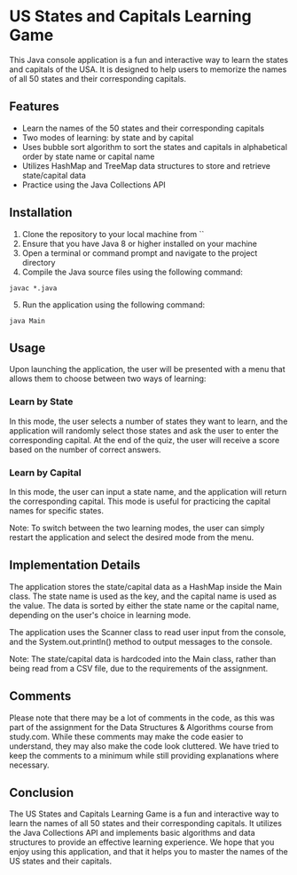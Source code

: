 # US States and Capitals Learning Game

This Java console application is a fun and interactive way to learn the states and capitals of the USA. It is designed to help users to memorize the names of all 50 states and their corresponding capitals.

## Features

- Learn the names of the 50 states and their corresponding capitals
- Two modes of learning: by state and by capital
- Uses bubble sort algorithm to sort the states and capitals in alphabetical order by state name or capital name
- Utilizes HashMap and TreeMap data structures to store and retrieve state/capital data
- Practice using the Java Collections API

## Installation

1. Clone the repository to your local machine from ``
2. Ensure that you have Java 8 or higher installed on your machine
3. Open a terminal or command prompt and navigate to the project directory
4. Compile the Java source files using the following command:

```
javac *.java
```

5. Run the application using the following command:

```
java Main
```

## Usage

Upon launching the application, the user will be presented with a menu that allows them to choose between two ways of learning:

### Learn by State

In this mode, the user selects a number of states they want to learn, and the application will randomly select those states and ask the user to enter the corresponding capital. At the end of the quiz, the user will receive a score based on the number of correct answers.

### Learn by Capital

In this mode, the user can input a state name, and the application will return the corresponding capital. This mode is useful for practicing the capital names for specific states.

Note: To switch between the two learning modes, the user can simply restart the application and select the desired mode from the menu.

## Implementation Details

The application stores the state/capital data as a HashMap inside the Main class. The state name is used as the key, and the capital name is used as the value. The data is sorted by either the state name or the capital name, depending on the user's choice in learning mode.

The application uses the Scanner class to read user input from the console, and the System.out.println() method to output messages to the console.

Note: The state/capital data is hardcoded into the Main class, rather than being read from a CSV file, due to the requirements of the assignment.

## Comments

Please note that there may be a lot of comments in the code, as this was part of the assignment for the Data Structures & Algorithms course from study.com. While these comments may make the code easier to understand, they may also make the code look cluttered. We have tried to keep the comments to a minimum while still providing explanations where necessary.

## Conclusion

The US States and Capitals Learning Game is a fun and interactive way to learn the names of all 50 states and their corresponding capitals. It utilizes the Java Collections API and implements basic algorithms and data structures to provide an effective learning experience. We hope that you enjoy using this application, and that it helps you to master the names of the US states and their capitals.
